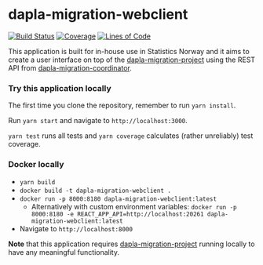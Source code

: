 # dapla-migration-webclient

[![Build Status](https://dev.azure.com/statisticsnorway/Dapla/_apis/build/status/statisticsnorway.dapla-migration-webclient?repoName=statisticsnorway%2Fdapla-migration-webclient&branchName=master)](https://dev.azure.com/statisticsnorway/Dapla/_build/latest?definitionId=221&repoName=statisticsnorway%2Fdapla-migration-webclient&branchName=master)
[![Coverage](https://sonarcloud.io/api/project_badges/measure?project=statisticsnorway_dapla-migration-webclient&metric=coverage)](https://sonarcloud.io/summary/new_code?id=statisticsnorway_dapla-migration-webclient)
[![Lines of Code](https://sonarcloud.io/api/project_badges/measure?project=statisticsnorway_dapla-migration-webclient&metric=ncloc)](https://sonarcloud.io/summary/new_code?id=statisticsnorway_dapla-migration-webclient)

This application is built for in-house use in Statistics Norway and it aims to create a user interface on top of the
[dapla-migration-project](https://github.com/statisticsnorway/dapla-migration-project) using the REST API from
[dapla-migration-coordinator](https://github.com/statisticsnorway/dapla-migration-coordinator).

### Try this application locally

The first time you clone the repository, remember to run `yarn install`.

Run `yarn start` and navigate to `http://localhost:3000`.

`yarn test` runs all tests and `yarn coverage` calculates (rather unreliably) test coverage.

### Docker locally

* `yarn build`
* `docker build -t dapla-migration-webclient .`
* `docker run -p 8000:8180 dapla-migration-webclient:latest`
    * Alternatively with custom environment
      variables: `docker run -p 8000:8180 -e REACT_APP_API=http://localhost:20261 dapla-migration-webclient:latest`
* Navigate to `http://localhost:8000`

**Note** that this application
requires [dapla-migration-project](https://github.com/statisticsnorway/dapla-migration-project)
running locally to have any meaningful functionality.
